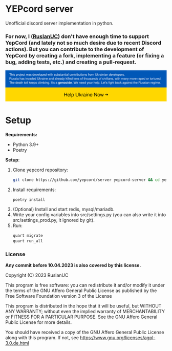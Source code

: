 # YEPcord server
Unofficial discord server implementation in python.

### For now, I ([RuslanUC](https://github.com/RuslanUC)) don't have enough time to support YepCord (and lately not so much desire due to recent Discord actions). But you can contribute to the development of YepCord by creating a fork, implementing a feature (or fixing a bug, adding tests, etc.) and creating a pull-request.

[![Stand With Ukraine](.github/banner-direct.svg)](https://stand-with-ukraine.pp.ua)

# Setup
**Requirements:**
 - Python 3.9+
 - Poetry
 
**Setup**:
1. Clone yepcord repository:
    ```bash
    git clone https://github.com/yepcord/server yepcord-server && cd yepcord-server
    ```
2. Install requirements:
    ```bash
    poetry install
    ```
3. (Optional) Install and start redis, mysql/mariadb.
4. Write your config variables into src/settings.py (you can also write it into src/settings_prod.py, it ignored by git).
5. Run: 
    ```bash
    quart migrate
    quart run_all
    ```


### License

**Any commit before 10.04.2023 is also covered by this license.**

Copyright (C) 2023 RuslanUC

This program is free software: you can redistribute it and/or modify
it under the terms of the GNU Affero General Public License as
published by the Free Software Foundation version 3 of the
License

This program is distributed in the hope that it will be useful,
but WITHOUT ANY WARRANTY; without even the implied warranty of
MERCHANTABILITY or FITNESS FOR A PARTICULAR PURPOSE. See the
GNU Affero General Public License for more details.

You should have received a copy of the GNU Affero General Public License
along with this program. If not, see https://www.gnu.org/licenses/agpl-3.0.de.html